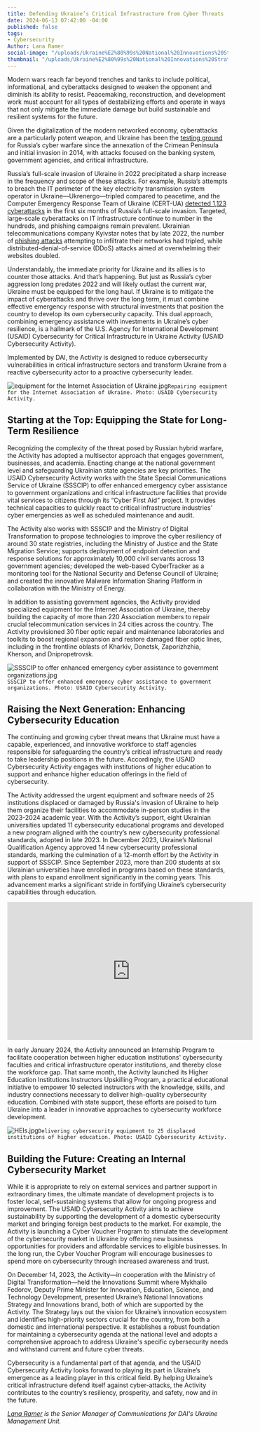 ```yaml
---
title: Defending Ukraine’s Critical Infrastructure from Cyber Threats
date: 2024-06-13 07:42:00 -04:00
published: false
tags:
- Cybersecurity
Author: Lana Ramer
social-image: "/uploads/Ukraine%E2%80%99s%20National%20Innovations%20Strategy-221328.jpg"
thumbnail: "/uploads/Ukraine%E2%80%99s%20National%20Innovations%20Strategy-221328.jpg"
---
```


Modern wars reach far beyond trenches and tanks to include political, informational, and cyberattacks designed to weaken the opponent and diminish its ability to resist. Peacemaking, reconstruction, and development work must account for all types of destabilizing efforts and operate in ways that not only mitigate the immediate damage but build sustainable and resilient systems for the future.  

Given the digitalization of the modern networked economy, cyberattacks are a particularly potent weapon, and Ukraine has been the [testing ground](https://www.atlanticcouncil.org/blogs/ukrainealert/ukraine-is-on-the-front-lines-of-global-cyber-security/) for Russia’s cyber warfare since the annexation of the Crimean Peninsula and initial invasion in 2014, with attacks focused on the banking system, government agencies, and critical infrastructure. 

<!--more-->

Russia’s full-scale invasion of Ukraine in 2022 precipitated a sharp increase in the frequency and scope of these attacks. For example, Russia’s attempts to breach the IT perimeter of the key electricity transmission system operator in Ukraine—Ukrenergo—tripled compared to peacetime, and the Computer Emergency Response Team of Ukraine (CERT-UA) [detected 1,123 cyberattacks](https://www.reuters.com/technology/cybersecurity/ukraine-says-2000-computers-state-firm-were-impacted-cyber-attack-2024-02-01/) in the first six months of Russia’s full-scale invasion. Targeted, large-scale cyberattacks on IT infrastructure continue to number in the hundreds, and phishing campaigns remain prevalent. Ukrainian telecommunications company Kyivstar notes that by late 2022, the number of [phishing attacks](https://www.politico.com/news/2022/09/07/hackers-ukraine-telecom-00055060) attempting to infiltrate their networks had tripled, while distributed-denial-of-service (DDoS) attacks aimed at overwhelming their websites doubled.  

Understandably, the immediate priority for Ukraine and its allies is to counter those attacks. And that’s happening. But just as Russia’s cyber aggression long predates 2022 and will likely outlast the current war, Ukraine must be equipped for the long haul. If Ukraine is to mitigate the impact of cyberattacks and thrive over the long term, it must combine effective emergency response with structural investments that position the country to develop its own cybersecurity capacity. This dual approach, combining emergency assistance with investments in Ukraine’s cyber resilience, is a hallmark of the U.S. Agency for International Development (USAID) Cybersecurity for Critical Infrastructure in Ukraine Activity (USAID Cybersecurity Activity).  

Implemented by DAI, the Activity is designed to reduce cybersecurity vulnerabilities in critical infrastructure sectors and transform Ukraine from a reactive cybersecurity actor to a proactive cybersecurity leader.  

![equipment for the Internet Association of Ukraine.jpg](/uploads/equipment%20for%20the%20Internet%20Association%20of%20Ukraine.jpg)`Repairing equipment for the Internet Association of Ukraine. Photo: USAID Cybersecurity Activity.`

## Starting at the Top: Equipping the State for Long-Term Resilience 

Recognizing the complexity of the threat posed by Russian hybrid warfare, the Activity has adopted a multisector approach that engages government, businesses, and academia. Enacting change at the national government level and safeguarding Ukrainian state agencies are key priorities. The USAID Cybersecurity Activity works with the State Special Communications Service of Ukraine (SSSCIP) to offer enhanced emergency cyber assistance to government organizations and critical infrastructure facilities that provide vital services to citizens through its “Cyber First Aid” project. It provides technical capacities to quickly react to critical infrastructure industries’ cyber emergencies as well as scheduled maintenance and audit. 

The Activity also works with SSSCIP and the Ministry of Digital Transformation to propose technologies to improve the cyber resiliency of around 30 state registries, including the Ministry of Justice and the State Migration Service; supports deployment of endpoint detection and response solutions for approximately 10,000 civil servants across 13 government agencies; developed the web-based CyberTracker as a monitoring tool for the National Security and Defense Council of Ukraine; and created the innovative Malware Information Sharing Platform in collaboration with the Ministry of Energy.  

In addition to assisting government agencies, the Activity provided specialized equipment for the Internet Association of Ukraine, thereby building the capacity of more than 220 Association members to repair crucial telecommunication services in 24 cities across the country. The Activity provisioned 30 fiber optic repair and maintenance laboratories and toolkits to boost regional expansion and restore damaged fiber optic lines, including in the frontline oblasts of Kharkiv, Donetsk, Zaporizhzhia, Kherson, and Dnipropetrovsk. 

![SSSCIP to offer enhanced emergency cyber assistance to government organizations.jpg](/uploads/SSSCIP%20to%20offer%20enhanced%20emergency%20cyber%20assistance%20to%20government%20organizations.jpg)`SSSCIP to offer enhanced emergency cyber assistance to government organizations. Photo: USAID Cybersecurity Activity.`

## Raising the Next Generation: Enhancing Cybersecurity Education 

The continuing and growing cyber threat means that Ukraine must have a capable, experienced, and innovative workforce to staff agencies responsible for safeguarding the country’s critical infrastructure and ready to take leadership positions in the future. Accordingly, the USAID Cybersecurity Activity engages with institutions of higher education to support and enhance higher education offerings in the field of cybersecurity.  

The Activity addressed the urgent equipment and software needs of 25 institutions displaced or damaged by Russia's invasion of Ukraine to help them organize their facilities to accommodate in-person studies in the 2023-2024 academic year. With the Activity’s support, eight Ukrainian universities updated 11 cybersecurity educational programs and developed a new program aligned with the country’s new cybersecurity professional standards, adopted in late 2023. In December 2023, Ukraine’s National Qualification Agency approved 14 new cybersecurity professional standards, marking the culmination of a 12-month effort by the Activity in support of SSSCIP. Since September 2023, more than 200 students at six Ukrainian universities have enrolled in programs based on these standards, with plans to expand enrollment significantly in the coming years. This advancement marks a significant stride in fortifying Ukraine’s cybersecurity capabilities through education. 

<iframe width="560" height="315" src="https://www.youtube.com/embed/pqwXhPdR6YU?si=ecOKpGP3nLcKNLsm" title="YouTube video player" frameborder="0" allow="accelerometer; autoplay; clipboard-write; encrypted-media; gyroscope; picture-in-picture; web-share" allowfullscreen></iframe>

In early January 2024, the Activity announced an Internship Program to facilitate cooperation between higher education institutions' cybersecurity faculties and critical infrastructure operator institutions, and thereby close the workforce gap. That same month, the Activity launched its Higher Education Institutions Instructors Upskilling Program, a practical educational initiative to empower 10 selected instructors with the knowledge, skills, and industry connections necessary to deliver high-quality cybersecurity education. Combined with state support, these efforts are poised to turn Ukraine into a leader in innovative approaches to cybersecurity workforce development. 

![HEIs.jpg](/uploads/HEIs.jpg)`Delivering cybersecurity equipment to 25 displaced institutions of higher education. Photo: USAID Cybersecurity Activity.`

## Building the Future: Creating an Internal Cybersecurity Market

While it is appropriate to rely on external services and partner support in extraordinary times, the ultimate mandate of development projects is to foster local, self-sustaining systems that allow for ongoing progress and improvement. The USAID Cybersecurity Activity aims to achieve sustainability by supporting the development of a domestic cybersecurity market and bringing foreign best products to the market. For example, the Activity is launching a Cyber Voucher Program to stimulate the development of the cybersecurity market in Ukraine by offering new business opportunities for providers and affordable services to eligible businesses. In the long run, the Cyber Voucher Program will encourage businesses to spend more on cybersecurity through increased awareness and trust.

On December 14, 2023, the Activity—in cooperation with the Ministry of Digital Transformation—held the Innovations Summit where Mykhailo Fedorov, Deputy Prime Minister for Innovation, Education, Science, and Technology Development, presented Ukraine’s National Innovations Strategy and Innovations brand, both of which are supported by the Activity. The Strategy lays out the vision for Ukraine’s innovation ecosystem and identifies high-priority sectors crucial for the country, from both a domestic and international perspective. It establishes a robust foundation for maintaining a cybersecurity agenda at the national level and adopts a comprehensive approach to address Ukraine's specific cybersecurity needs and withstand current and future cyber threats.  

Cybersecurity is a fundamental part of that agenda, and the USAID Cybersecurity Activity looks forward to playing its part in Ukraine’s emergence as a leading player in this critical field. By helping Ukraine’s critical infrastructure defend itself against cyber-attacks, the Activity contributes to the country’s resiliency, prosperity, and safety, now and in the future.

*[Lana Ramer](https://www.linkedin.com/in/svitlana-ramer-68505a195/) is the Senior Manager of Communications for DAI's Ukraine Management Unit.*